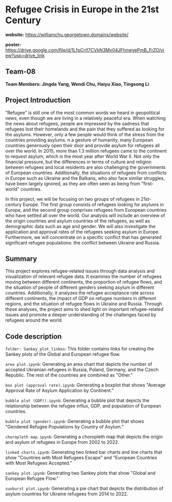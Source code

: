 # Refugee Crisis in Europe in the 21st Century

**website:**
https://williamchu.georgetown.domains/website/

**poster:**
https://drive.google.com/file/d/1LfpCrjf7CVkN3Mv04JFhnwyePmB_FrZO/view?usp=drive_link

## Team-08
 
**Team Members: Jingda Yang, Wendi Chu, Haiyu Xiao, Tingsong Li**

## Project Introduction

“Refugee” is still one of the most common words we heard in geopolitical news, even though we are living in a relatively peaceful era. When watching the news about refugees, people are impressed by the sadness that refugees lost their homelands and the pain that they suffered as looking for the asylums. However, only a few people would think of the stress from the countries providing asylums. n a gesture of humanity, many European countries generously open their door and provide asylum for refugees all over the world. In 2015, more than 1.3 million refugees came to the continent to request asylum, which is the most year after World War II. Not only the financial pressure, but the differences in terms of culture and religion between refugees and local residents are also challenging the governments of European countries. Additionally, the situations of refugees from conflicts in Europe such as Ukraine and the Balkans, who also face similar struggles, have been largely ignored, as they are often seen as being from "first-world" countries.

In this project, we will be focusing on two groups of refugees in 21st-century Europe. The first group consists of refugees looking for asylums in Europe, and the second group comprises refugees from European countries who have settled all over the world. Our analysis will include an overview of the origin countries and asylum countries of the refugees, as well as demographic data such as age and gender. We will also investigate the application and approval rates of the refugees seeking asylum in Europe. Furthermore, we will concentrate on a specific conflict that has generated significant refugee populations: the conflict between Ukraine and Russia. 

## Summary

This project explores refugee-related issues through data analysis and visualization of relevant refugee data. It examines the number of refugees moving between different continents, the proportion of refugee flows, and the situation of people of different genders seeking asylum in different countries. Additionally, it analyzes the refugee acceptance rate across different continents, the impact of GDP on refugee numbers in different regions, and the situation of refugee flows in Ukraine and Russia. Through these analyses, the project aims to shed light on important refugee-related issues and promote a deeper understanding of the challenges faced by refugees around the world.

## Code description
`folder: Sankey_plot_linkes`: This folder contains links for creating the Sankey plots of the Global and European refugee flow.

`area plot.ipynb`: Generating an area chart that depicts the number of accepted Ukrainian refugees in Russia, Poland, Germany, and the Czech Republic. The rest of the countries are combined as "Other."

`box plot (approval rate).ipynb`: Generating a boxplot that shows "Average Approval Rate of Asylum Application by Continent."

`bubble plot (GDP)).ipynb`: Generating a bubble plot that depicts the relationship between the refugee influx, GDP, and population of European countries.

`bubble plot (gender).ipynb`: Generating a bubble plot that shows "Gendered Refugee Populations by Country of Asylum."

`choropleth map.ipynb`: Generating a choropleth map that depicts the origin and asylum of refugees in Europe from 2002 to 2022.

`linked charts.ipynb`: Generating two linked bar charts and line charts that show "Countries with Most Refugees Escape" and "European Countries with Most Refugees Accepted."

`sankey plot.ipynb`: Generating two Sankey plots that show "Global and European Refugee Flow."

`sunburst plot.ipynb`: Generating a pie chart that depicts the distribution of asylum countries for Ukraine refugees from 2014 to 2022.



